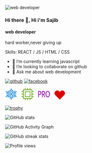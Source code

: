 ![web developer](https://scontent.fdac116-1.fna.fbcdn.net/v/t39.30808-6/s960x960/270099552_1095983287663650_8788550854694286353_n.jpg?_nc_cat=105&ccb=1-5&_nc_sid=e3f864&_nc_eui2=AeF-IKfWZlUl-f6f1uP7WfiMaPnt-fEHnIBo-e358QecgJjFOgUCmYS4-DzoAnZplqyKOZ3RbcgbHCVtN1emTpka&_nc_ohc=KDNEpMfPT2wAX-2glcL&_nc_ht=scontent.fdac116-1.fna&oh=00_AT90Chcx8pU_nd9SYFGv5Hb37uiZgpMnedk-kIHV8H6rBg&oe=61CE462C)
### Hi there 👋, Hi i'm Sajib
#### web developer

hard worker,never giving up

Skills: REACT / JS / HTML / CSS

- 🌱 I’m currently learning javascript 
- 👯 I’m looking to collaborate on github 
- 💬 Ask me about web development 


[<img src='https://cdn.jsdelivr.net/npm/simple-icons@3.0.1/icons/github.svg' alt='github' height='40'>](https://github.com/Mdsajib1)  [<img src='https://cdn.jsdelivr.net/npm/simple-icons@3.0.1/icons/facebook.svg' alt='facebook' height='40'>](https://www.facebook.com/Mdsajibhossen4)  

<a href='https://archiveprogram.github.com/'><img src='https://raw.githubusercontent.com/acervenky/animated-github-badges/master/assets/acbadge.gif' width='40' height='40'></a> <a href='https://docs.github.com/en/developers'><img src='https://raw.githubusercontent.com/acervenky/animated-github-badges/master/assets/devbadge.gif' width='40' height='40'></a> <a href='https://github.com/pricing'><img src='https://raw.githubusercontent.com/acervenky/animated-github-badges/master/assets/pro.gif' width='40' height='40'></a> <a href='https://docs.github.com/en/github/supporting-the-open-source-community-with-github-sponsors'><img src='https://raw.githubusercontent.com/acervenky/animated-github-badges/master/assets/sponsorbadge.gif' width='35' height='35'></a> 

[![trophy](https://github-profile-trophy.vercel.app/?username=Mdsajib1)](https://github.com/ryo-ma/github-profile-trophy)

![GitHub stats](https://github-readme-stats.vercel.app/api?username=Mdsajib1&show_icons=true)  

![GitHub Activity Graph](https://activity-graph.herokuapp.com/graph?username=Mdsajib1)  

![GitHub streak stats](https://github-readme-streak-stats.herokuapp.com/?user=Mdsajib1)  

![Profile views](https://gpvc.arturio.dev/Mdsajib1)  
